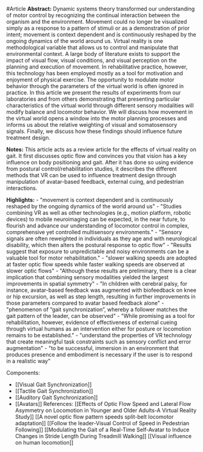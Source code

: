 #Article
**Abstract:**
	Dynamic systems theory transformed our understanding of motor control by recognizing the continual interaction between the organism and the environment. Movement could no longer be visualized simply as a response to a pattern of stimuli or as a demonstration of prior intent; movement is context dependent and is continuously reshaped by the ongoing dynamics of the world around us. Virtual reality is one methodological variable that allows us to control and manipulate that environmental context. A large body of literature exists to support the impact of visual flow, visual conditions, and visual perception on the planning and execution of movement. In rehabilitative practice, however, this technology has been employed mostly as a tool for motivation and enjoyment of physical exercise. The opportunity to modulate motor behavior through the parameters of the virtual world is often ignored in practice. In this article we present the results of experiments from our laboratories and from others demonstrating that presenting particular characteristics of the virtual world through different sensory modalities will modify balance and locomotor behavior. We will discuss how movement in the virtual world opens a window into the motor planning processes and informs us about the relative weighting of visual and somatosensory signals. Finally, we discuss how these findings should influence future treatment design.

**Notes:**
	This article acts as a review article for the effects of virtual reality on gait. It first discusses optic flow and convinces you that vision has a key influence on body positioning and gait. After it has done so using evidence from postural control/rehabilitation studies, it describes the different methods that VR can be used to influence treatment design through manipulation of avatar-based feedback, external cuing, and pedestrian interactions.

**Highlights:**
	- "movement is context dependent and is continuously reshaped by the ongoing dynamics of the world around us"
	- "Studies combining VR as well as other technologies (e.g., motion platform, robotic devices) to mobile neuroimaging can be expected, in the near future, to flourish and advance our understanding of locomotor control in complex, comprehensive yet controlled multisensory environments."
	- "Sensory signals are often reweighted in individuals as they age and with neurological disability, which then alters the postural response to optic flow"
	- "Results suggest that exposure to unpredictable and noisy environments can be a valuable tool for motor rehabilitation."
	- "slower walking speeds are adopted at faster optic flow speeds while faster walking speeds are observed at slower optic flows"
	- "Although these results are preliminary, there is a clear implication that combining sensory modalities yielded the largest improvements in spatial symmetry"
	- "In children with cerebral palsy, for instance, avatar-based feedback was augmented with biofeedback on knee or hip excursion, as well as step length, resulting in further improvements in those parameters compared to avatar based feedback alone"
	- "phenomenon of “gait synchronization”, whereby a follower matches the gait pattern of the leader, can be observed"
	- "While promising as a tool for rehabilitation, however, evidence of effectiveness of external cueing through virtual humans as an intervention either for posture or locomotion remains to be established."
	- "understand the properties of VR technology that create meaningful task constraints such as sensory conflict and error augmentation"
	- "to be successful, immersion in an environment that produces presence and embodiment is necessary if the user is to respond in a realistic way"

Components:
- [[Visual Gait Synchronization]]
- [[Tactile Gait Synchronization]]
- [[Auditory Gait Synchronization]]
- [[Avatars]]
References:
[[Effects of Optic Flow Speed and Lateral Flow Asymmetry on Locomotion in Younger and Older Adults-A Virtual Reality Study]]
[[A novel optic flow pattern speeds split-belt locomotor adaptation]]
[[Follow the leader-Visual Control of Speed in Pedestrian Following]]
[[Modulating the Gait of a Real-Time Self-Avatar to Induce Changes in Stride Length During Treadmill Walking]]
[[Visual influence on human locomotion]]